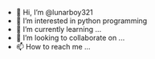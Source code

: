 - 👋 Hi, I’m @lunarboy321
- 👀 I’m interested in python programming
- 🌱 I’m currently learning ...
- 💞️ I’m looking to collaborate on ...
- 📫 How to reach me ...

<!---
lunarboy321/lunarboy321 is a ✨ special ✨ repository because its `README.md` (this file) appears on your GitHub profile.
You can click the Preview link to take a look at your changes.
--->
